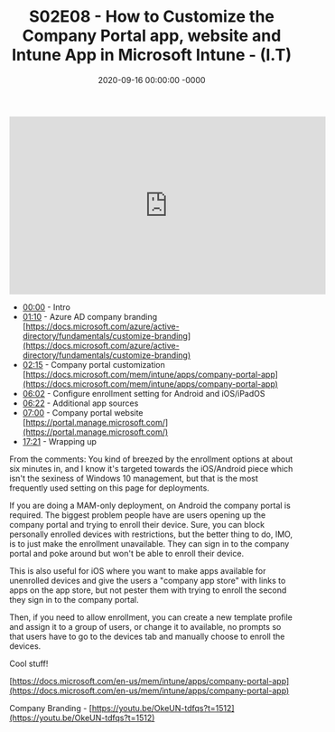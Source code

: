﻿---
layout: post
title: "S02E08 - How to Customize the Company Portal app, website and Intune App in Microsoft Intune - (I.T)"
date: 2020-09-16 00:00:00 -0000
categories:
---

<iframe loading="lazy" width="560" height="315" src="https://www.youtube.com/embed/VdZOmUkTHnw" title="YouTube video player" frameborder="0" allow="accelerometer; autoplay; clipboard-write; encrypted-media; gyroscope; picture-in-picture" allowfullscreen></iframe>

- [00:00](https://www.youtube.com/watch?v=VdZOmUkTHnw&t=0s) - Intro  
- [01:10](https://www.youtube.com/watch?v=VdZOmUkTHnw&t=70s) - Azure AD company branding  
[https://docs.microsoft.com/azure/active-directory/fundamentals/customize-branding](https://docs.microsoft.com/azure/active-directory/fundamentals/customize-branding)  
- [02:15](https://www.youtube.com/watch?v=VdZOmUkTHnw&t=135s) - Company portal customization  
[https://docs.microsoft.com/mem/intune/apps/company-portal-app](https://docs.microsoft.com/mem/intune/apps/company-portal-app)  
- [06:02](https://www.youtube.com/watch?v=VdZOmUkTHnw&t=362s) - Configure enrollment setting for Android and iOS/iPadOS  
- [06:22](https://www.youtube.com/watch?v=VdZOmUkTHnw&t=382s) - Additional app sources  
- [07:00](https://www.youtube.com/watch?v=VdZOmUkTHnw&t=420s) - Company portal website  
[https://portal.manage.microsoft.com/](https://portal.manage.microsoft.com/)  
- [17:21](https://www.youtube.com/watch?v=VdZOmUkTHnw&t=1041s) - Wrapping up  

From the comments:
You kind of breezed by the enrollment options at about six minutes in, and I know it's targeted towards the iOS/Android piece which isn't the sexiness of Windows 10 management, but that is the most frequently used setting on this page for deployments.

If you are doing a MAM-only deployment, on Android the company portal is required. The biggest problem people have are users opening up the company portal and trying to enroll their device. Sure, you can block personally enrolled devices with restrictions, but the better thing to do, IMO, is to just make the enrollment unavailable. They can sign in to the company portal and poke around but won't be able to enroll their device.

This is also useful for iOS where you want to make apps available for unenrolled devices and give the users a "company app store" with links to apps on the app store, but not pester them with trying to enroll the second they sign in to the company portal.

Then, if you need to allow enrollment, you can create a new template profile and assign it to a group of users, or change it to available, no prompts so that users have to go to the devices tab and manually choose to enroll the devices.

Cool stuff!


[https://docs.microsoft.com/en-us/mem/intune/apps/company-portal-app](https://docs.microsoft.com/en-us/mem/intune/apps/company-portal-app)

Company Branding - [https://youtu.be/OkeUN-tdfqs?t=1512](https://youtu.be/OkeUN-tdfqs?t=1512)

